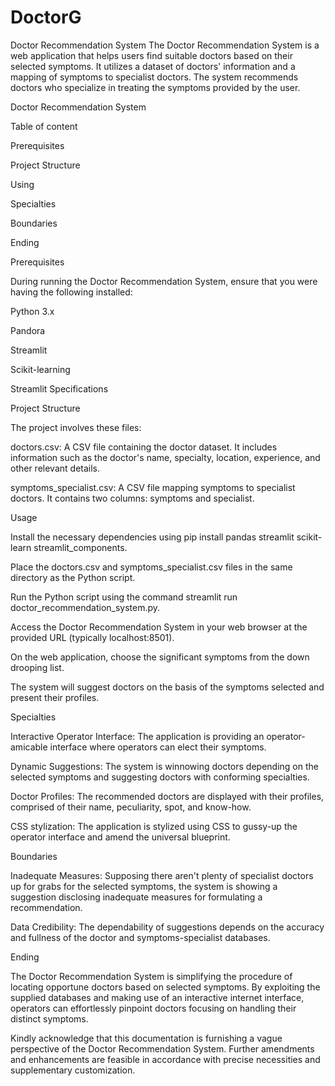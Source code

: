 # DoctorG
Doctor Recommendation System The Doctor Recommendation System is a web application that helps users find suitable doctors based on their selected symptoms. It utilizes a dataset of doctors' information and a mapping of symptoms to specialist doctors. The system recommends doctors who specialize in treating the symptoms provided by the user.

Doctor Recommendation System

Table of content

Prerequisites

Project Structure

Using

Specialties

Boundaries

Ending

Prerequisites

During running the Doctor Recommendation System, ensure that you were having the following installed:

Python 3.x

Pandora

Streamlit

Scikit-learning

Streamlit Specifications

Project Structure

The project involves these files:

doctors.csv: A CSV file containing the doctor dataset. It includes information such as the doctor's name, specialty, location, experience, and other relevant details.

symptoms_specialist.csv: A CSV file mapping symptoms to specialist doctors. It contains two columns: symptoms and specialist.

Usage

Install the necessary dependencies using pip install pandas streamlit scikit-learn streamlit_components.

Place the doctors.csv and symptoms_specialist.csv files in the same directory as the Python script.

Run the Python script using the command streamlit run doctor_recommendation_system.py.

Access the Doctor Recommendation System in your web browser at the provided URL (typically localhost:8501).

On the web application, choose the significant symptoms from the down drooping list.

The system will suggest doctors on the basis of the symptoms selected and present their profiles.

Specialties

Interactive Operator Interface: The application is providing an operator-amicable interface where operators can elect their symptoms.

Dynamic Suggestions: The system is winnowing doctors depending on the selected symptoms and suggesting doctors with conforming specialties.

Doctor Profiles: The recommended doctors are displayed with their profiles, comprised of their name, peculiarity, spot, and know-how.

CSS stylization: The application is stylized using CSS to gussy-up the operator interface and amend the universal blueprint.

Boundaries

Inadequate Measures: Supposing there aren't plenty of specialist doctors up for grabs for the selected symptoms, the system is showing a suggestion disclosing inadequate measures for formulating a recommendation.

Data Credibility: The dependability of suggestions depends on the accuracy and fullness of the doctor and symptoms-specialist databases.

Ending

The Doctor Recommendation System is simplifying the procedure of locating opportune doctors based on selected symptoms. By exploiting the supplied databases and making use of an interactive internet interface, operators can effortlessly pinpoint doctors focusing on handling their distinct symptoms.

Kindly acknowledge that this documentation is furnishing a vague perspective of the Doctor Recommendation System. Further amendments and enhancements are feasible in accordance with precise necessities and supplementary customization.
